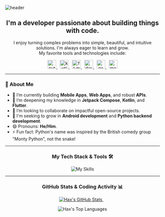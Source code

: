 ![header](https://capsule-render.vercel.app/api?text=Hello%20Everyone!&type=waving&color=gradient&height=120&fontAlignY=45&fontSize=80)
<h2 align="center">I'm a developer passionate about building things with code.</h2>

<p align="center">
  I enjoy turning complex problems into simple, beautiful, and intuitive solutions. I'm always eager to learn and grow.
  <br>
  My favorite tools and technologies include:
</p>

<p align="center">
  <a href="https://www.python.org" target="_blank" rel="noreferrer"> <img src="https://emojis.slackmojis.com/emojis/images/1643514369/3438/python.gif?1643514369" width="28" alt="python"/> </a>
  &nbsp;
  <a href="https://kotlinlang.org" target="_blank" rel="noreferrer"> <img src="https://emojis.slackmojis.com/emojis/images/1645726790/54023/kotlin-party.gif?1645726790" width="28" alt="kotlin"/> </a>
  &nbsp;
  <a href="https://flutter.dev" target="_blank" rel="noreferrer"> <img src="https://img.icons8.com/external-tal-revivo-filled-tal-revivo/48/external-flutter-is-an-open-source-mobile-application-development-framework-created-by-google-logo-filled-tal-revivo.png" width="28" alt="flutter"/> </a>
  &nbsp;
  <a href="https://dart.dev" target="_blank" rel="noreferrer"> <img src="https://img.icons8.com/color/48/dart.png" width="28" alt="dart"/> </a>
  &nbsp;
  <a href="https://go.dev/" target="_blank" rel="noreferrer"> <img src="https://emojis.slackmojis.com/emojis/images/1643514073/291/golang.png?1643514073" width="28" alt="go"/> </a>
  &nbsp;
  <a href="https://www.mongodb.com/" target="_blank" rel="noreferrer"> <img src="https://emojis.slackmojis.com/emojis/images/1643514905/9226/mongo_db.png?1643514905" width="28" alt="mongodb"/> </a>
</p>

---

### 📌 About Me

- 🔭 I’m currently building **Mobile Apps**, **Web Apps**, and robust **APIs**.
- 🌱 I’m deepening my knowledge in **Jetpack Compose**, **Kotlin**, and **Flutter**.
- 👯 I’m looking to collaborate on impactful open-source projects.
- 🤔 I'm seeking to grow in **Android development** and **Python backend development**.
- 😄 Pronouns: **He/Him**.
- ⚡ Fun fact: Python's name was inspired by the British comedy group "Monty Python", not the snake!

---

<h3 align="center">My Tech Stack & Tools 🛠️</h3>

<p align="center">
  <img src="https://skillicons.dev/icons?i=python,dart,kotlin,javascript,flutter,androidstudio,idea,pycharm,github,mongodb,redis" alt="My Skills"/>
</p>

---

<h3 align="center">GitHub Stats & Coding Activity 📊</h3>

<p align="center">
  <a href="https://github.com/CodemHax">
    <img src="https://github-readme-streak-stats.herokuapp.com/?user=CodemHax&theme=dark" alt="Hax's GitHub Stats" />
  </a>
  &nbsp;&nbsp;
</p>
<p align="center">
    <img src="https://github-readme-stats.vercel.app/api/top-langs/?username=CodemHax&layout=compact&theme=merko&hide_border=true&count_private=true" alt="Hax's Top Languages" />
</p>
